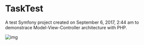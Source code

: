 TaskTest
========

A test Symfony project created on September 6, 2017, 2:44 am to demonstrace Model-View-Controller architecture with PHP.

![img](https://i.imgur.com/2yuWyuI.png)
